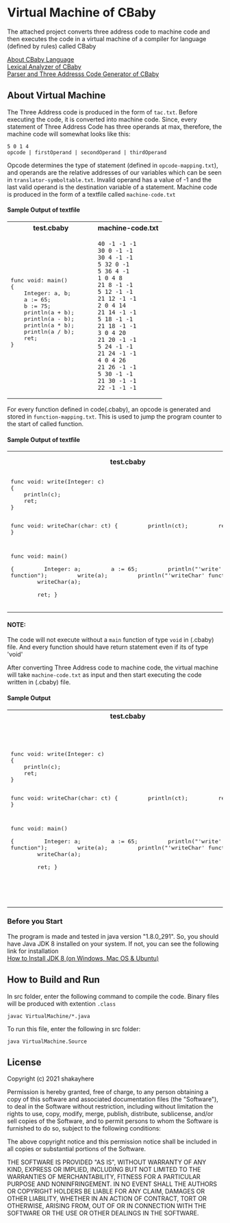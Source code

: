 # Virtual Machine of CBaby
The attached project converts three address code to machine code and then executes the code in a virtual machine of a compiler for language (defined by rules) called CBaby

[About CBaby Language](https://github.com/shakayhere/lexical-analyzer-of-cbaby#about-cbaby-language)
<br />
[Lexical Analyzer of CBaby](https://github.com/shakayhere/lexical-analyzer-of-cbaby)
<br />
[Parser and Three Addresss Code Generator of CBaby](https://github.com/shakayhere/parser-and-tac-generator-of-cbaby)

## About Virtual Machine
The Three Address code is produced in the form of `tac.txt`. Before executing the code, it is converted into machine code.
Since, every statement of Three Address Code has three operands at max, therefore, the machine code will somewhat looks like this:

```
5 0 1 4
opcode | firstOperand | secondOperand | thirdOperand
```

Opcode determines the type of statement (defined in `opcode-mapping.txt`), and operands are the relative addresses of our variables which can be seen in `translator-symboltable.txt`. Invalid operand has a value of -1 and the last valid operand is the destination variable of a statement. Machine code is produced in the form of a textfile called `machine-code.txt`

#### Sample Output of textfile
<table>
<tr>
<th>test.cbaby</th>
<th>machine-code.txt</th>
</tr>
<tr>
<td>
<pre>
func void: main()		
{
	Integer: a, b;	
	a := 65;
	b := 75;
	println(a + b);
	println(a - b);
	println(a * b);
	println(a / b);
	ret;
}

</pre>
</td>
<td>

```
40 -1 -1 -1
30 0 -1 -1
30 4 -1 -1
5 32 0 -1
5 36 4 -1
1 0 4 8
21 8 -1 -1
5 12 -1 -1
21 12 -1 -1
2 0 4 14
21 14 -1 -1
5 18 -1 -1
21 18 -1 -1
3 0 4 20
21 20 -1 -1
5 24 -1 -1
21 24 -1 -1
4 0 4 26
21 26 -1 -1
5 30 -1 -1
21 30 -1 -1
22 -1 -1 -1
```

</td>
</tr>
</table>


For every function defined in code(.cbaby), an opcode is generated and stored in `function-mapping.txt`. This is used to jump the program counter to the start of called function.

#### Sample Output of textfile
<table>
<tr>
<th>test.cbaby</th>
<th>function-mapping.txt</th>
</tr>
<tr>
<td>
<pre>
func void: write(Integer: c)
{
	println(c);
	ret;
}

func void: writeChar(char: ct)
{
	&emsp;&emsp;&emsp;&emsp;&emsp;&emsp;&emsp;&emsp;println(ct);
	&emsp;&emsp;&emsp;&emsp;&emsp;&emsp;&emsp;&emsp;ret;
}

func void: main()		
{
	&emsp;&emsp;&emsp;&emsp;&emsp;&emsp;&emsp;&emsp;Integer: a;	
	&emsp;&emsp;&emsp;&emsp;&emsp;&emsp;&emsp;&emsp;a := 65;
	&emsp;&emsp;&emsp;&emsp;&emsp;&emsp;&emsp;&emsp;println("'write' function");
	&emsp;&emsp;&emsp;&emsp;&emsp;&emsp;&emsp;&emsp;write(a);
	&emsp;&emsp;&emsp;&emsp;&emsp;&emsp;&emsp;&emsp;println("'writeChar' function");
	&emsp;&emsp;&emsp;&emsp;&emsp;&emsp;&emsp;&emsp;writeChar(a);	
	&emsp;&emsp;&emsp;&emsp;&emsp;&emsp;&emsp;&emsp;ret;
}
</pre>
</td>
<td>

```
write	40
writeChar	41
main	42

```

</td>
</tr>
</table>

#### NOTE:
The code will not execute without a `main` function of type `void` in (.cbaby) file. And every function should have return statement even if its of type 'void'

After converting Three Address code to machine code, the virtual machine will take `machine-code.txt` as input and then start executing the code written in (.cbaby) file. 

#### Sample Output
<table>
<tr>
<th>test.cbaby</th>
<th>Output</th>
</tr>
<tr>
<td>
<pre>
func void: write(Integer: c)
{
	println(c);
	ret;
}

func void: writeChar(char: ct)
{
	&emsp;&emsp;&emsp;&emsp;&emsp;&emsp;&emsp;&emsp;println(ct);
	&emsp;&emsp;&emsp;&emsp;&emsp;&emsp;&emsp;&emsp;ret;
}

func void: main()		
{
	&emsp;&emsp;&emsp;&emsp;&emsp;&emsp;&emsp;&emsp;Integer: a;	
	&emsp;&emsp;&emsp;&emsp;&emsp;&emsp;&emsp;&emsp;a := 65;
	&emsp;&emsp;&emsp;&emsp;&emsp;&emsp;&emsp;&emsp;println("'write' function");
	&emsp;&emsp;&emsp;&emsp;&emsp;&emsp;&emsp;&emsp;write(a);
	&emsp;&emsp;&emsp;&emsp;&emsp;&emsp;&emsp;&emsp;println("'writeChar' function");
	&emsp;&emsp;&emsp;&emsp;&emsp;&emsp;&emsp;&emsp;writeChar(a);	
	&emsp;&emsp;&emsp;&emsp;&emsp;&emsp;&emsp;&emsp;ret;
}
</pre>
</td>
<td>

```
Execution successful. Check textfile for generated tokens!
Parser successfully generated. Check textfile!
Three-Address Code successfully generated. Check textfile!
Executing code...
'write' function
65
'writeChar' function
A

```

</td>
</tr>
</table>

### Before you Start
The program is made and tested in java version "1.8.0_291". So, you should have Java JDK 8 installed on your system. If not, you can see the following link for installation
<br />
[How to Install JDK 8 (on Windows, Mac OS & Ubuntu)](http://cnaiman.com/COMP170/Orientation/How%20to%20Install%20JDK%208%20%28on%20Windows%2C%20Mac%20OS%2C%20Ubuntu%29%20and%20Get%20Started%20with%20Java%20Programming.html "How to Install JDK 8")


## How to Build and Run
In src folder, enter the following command to compile the code. Binary files will be produced with extention `.class`
```
javac VirtualMachine/*.java
```

To run this file, enter the following in src folder:
```
java VirtualMachine.Source
```

## License
Copyright (c) 2021 shakayhere

Permission is hereby granted, free of charge, to any person obtaining a copy
of this software and associated documentation files (the "Software"), to deal
in the Software without restriction, including without limitation the rights
to use, copy, modify, merge, publish, distribute, sublicense, and/or sell
copies of the Software, and to permit persons to whom the Software is
furnished to do so, subject to the following conditions:

The above copyright notice and this permission notice shall be included in all
copies or substantial portions of the Software.

THE SOFTWARE IS PROVIDED "AS IS", WITHOUT WARRANTY OF ANY KIND, EXPRESS OR
IMPLIED, INCLUDING BUT NOT LIMITED TO THE WARRANTIES OF MERCHANTABILITY,
FITNESS FOR A PARTICULAR PURPOSE AND NONINFRINGEMENT. IN NO EVENT SHALL THE
AUTHORS OR COPYRIGHT HOLDERS BE LIABLE FOR ANY CLAIM, DAMAGES OR OTHER
LIABILITY, WHETHER IN AN ACTION OF CONTRACT, TORT OR OTHERWISE, ARISING FROM,
OUT OF OR IN CONNECTION WITH THE SOFTWARE OR THE USE OR OTHER DEALINGS IN THE
SOFTWARE.
